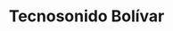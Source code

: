 ---
title: "Tecnosonido Bolívar"
url: /barcelona/tecnosonido-bolivar/
shop: piezas de automóviles
---